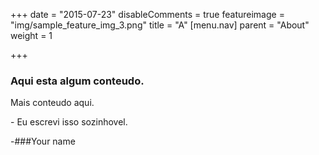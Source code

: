 +++
date = "2015-07-23"
disableComments = true
featureimage = "img/sample_feature_img_3.png"
title = "A"
[menu.nav]
parent = "About"
weight = 1

+++
### Aqui esta algum conteudo.
Mais conteudo aqui.

\- Eu escrevi isso sozinhovel.

\-###Your name
